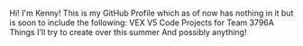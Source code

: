Hi! I'm Kenny! This is my GitHub Profile which as of now has nothing in it but is soon to include the following:
VEX V5 Code Projects for Team 3796A
Things I'll try to create over this summer
And possibly anything!
